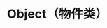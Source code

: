 ---
title: Object（物件类）
icon: fa-solid fa-shapes
link: true
collapsible: false
index: false
order: false
---